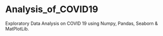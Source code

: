 # Analysis_of_COVID19
Exploratory Data Analysis on COVID 19 using Numpy, Pandas, Seaborn &amp; MatPlotLib.
